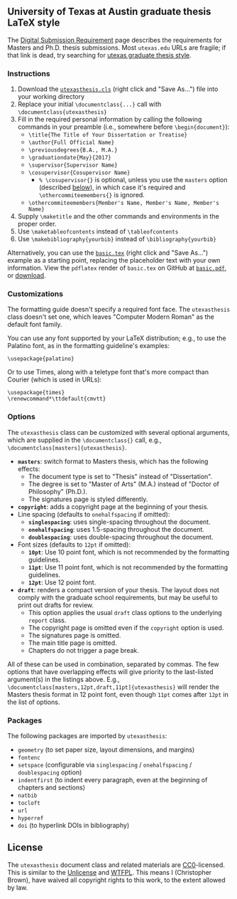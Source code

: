 ## University of Texas at Austin graduate thesis LaTeX style

The [Digital Submission Requirement](https://gradschool.utexas.edu/academics/theses-and-dissertations/digital-submission-requirement) page describes the requirements for Masters and Ph.D. thesis submissions.
Most `utexas.edu` URLs are fragile; if that link is dead, try searching for [utexas graduate thesis style](https://www.google.com/search?q=utexas+graduate+thesis+style).


### Instructions

1. Download the [`utexasthesis.cls`](https://raw.githubusercontent.com/linguistics/utexas-latex/master/utexasthesis.cls) (right click and "Save As...") file into your working directory
2. Replace your initial `\documentclass{...}` call with `\documentclass{utexasthesis}`
3. Fill in the required personal information by calling the following commands in your preamble (i.e., somewhere before `\begin{document}`):
   - `\title{The Title of Your Dissertation or Treatise}`
   - `\author{Full Official Name}`
   - `\previousdegrees{B.A., M.A.}`
   - `\graduationdate{May}{2017}`
   - `\supervisor{Supervisor Name}`
   - `\cosupervisor{Cosupervisor Name}`
     + `% \cosupervisor{}` is optional, unless you use the `masters` option (described [below](#options)),
       in which case it's required and `\othercommiteemembers{}` is ignored.
   - `\othercommiteemembers{Member's Name, Member's Name, Member's Name}`
4. Supply `\maketitle` and the other commands and environments in the proper order.
5. Use `\maketableofcontents` instead of `\tableofcontents`
6. Use `\makebibliography{yourbib}` instead of `\bibliography{yourbib}`

Alternatively, you can use the [`basic.tex`](https://raw.githubusercontent.com/linguistics/utexas-latex/master/template/basic.tex) (right click and "Save As...") example as a starting point, replacing the placeholder text with your own information.
View the `pdflatex` render of `basic.tex` on GitHub at [`basic.pdf`](https://github.com/linguistics/utexas-latex/blob/master/template/basic.pdf), or [download](https://raw.githubusercontent.com/linguistics/utexas-latex/master/template/basic.pdf).


### Customizations

The formatting guide doesn't specify a required font face.
The `utexasthesis` class doesn't set one, which leaves "Computer Modern Roman" as the default font family.

You can use any font supported by your LaTeX distribution; e.g., to use the Palatino font, as in the formatting guideline's examples:

    \usepackage{palatino}

Or to use Times, along with a teletype font that's more compact than Courier (which is used in URLs):

    \usepackage{times}
    \renewcommand*\ttdefault{cmvtt}


### Options

The `utexasthesis` class can be customized with several optional arguments,
which are supplied in the `\documentclass{}` call, e.g., `\documentclass[masters]{utexasthesis}`.

- **`masters`**: switch format to Masters thesis, which has the following effects:
  + The document type is set to "Thesis" instead of "Dissertation".
  + The degree is set to "Master of Arts" (M.A.) instead of "Doctor of Philosophy" (Ph.D.).
  + The signatures page is styled differently.
- **`copyright`**: adds a copyright page at the beginning of your thesis.
- Line spacing (defaults to `onehalfspacing` if omitted):
  + **`singlespacing`**: uses single-spacing throughout the document.
  + **`onehalfspacing`**: uses 1.5-spacing throughout the document.
  + **`doublespacing`**: uses double-spacing throughout the document.
- Font sizes (defaults to `12pt` if omitted):
  + **`10pt`**: Use 10 point font, which is not recommended by the formatting guidelines.
  + **`11pt`**: Use 11 point font, which is not recommended by the formatting guidelines.
  + **`12pt`**: Use 12 point font.
- **`draft`**: renders a compact version of your thesis.
  The layout does not comply with the graduate school requirements, but may be useful to print out drafts for review.
  + This option applies the usual `draft` class options to the underlying `report` class.
  + The copyright page is omitted even if the `copyright` option is used.
  + The signatures page is omitted.
  + The main title page is omitted.
  + Chapters do not trigger a page break.

All of these can be used in combination, separated by commas.
The few options that have overlapping effects will give priority to the last-listed argument(s) in the listings above.
E.g., `\documentclass[masters,12pt,draft,11pt]{utexasthesis}` will render the Masters thesis format in 12 point font,
even though `11pt` comes after `12pt` in the list of options.


### Packages

The following packages are imported by `utexasthesis`:

* `geometry` (to set paper size, layout dimensions, and margins)
* `fontenc`
* `setspace` (configurable via `singlespacing` / `onehalfspacing` / `doublespacing` option)
* `indentfirst` (to indent every paragraph, even at the beginning of chapters and sections)
* `natbib`
* `tocloft`
* `url`
* `hyperref`
* `doi` (to hyperlink DOIs in bibliography)


## License

The `utexasthesis` document class and related materials are [CC0](https://creativecommons.org/publicdomain/zero/1.0/)-licensed.
This is similar to the [Unlicense](http://unlicense.org) and [WTFPL](http://wtfpl.net).
This means I (Christopher Brown), have waived all copyright rights to this work, to the extent allowed by law.
